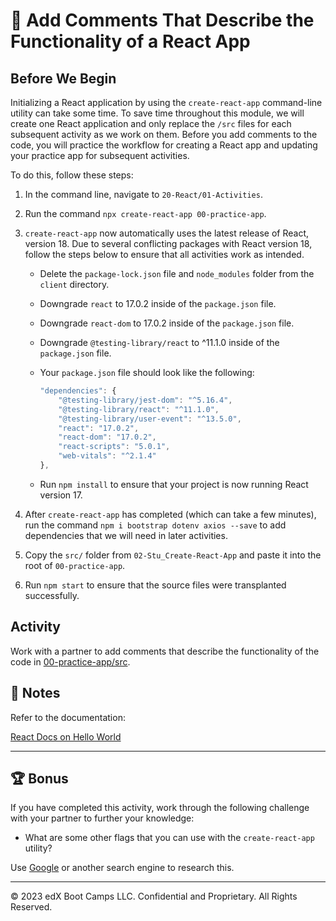# 📐 Add Comments That Describe the Functionality of a React App

## Before We Begin

Initializing a React application by using the `create-react-app` command-line utility can take some time. To save time throughout this module, we will create one React application and only replace the `/src` files for each subsequent activity as we work on them. Before you add comments to the code, you will practice the workflow for creating a React app and updating your practice app for subsequent activities.

To do this, follow these steps:

1. In the command line, navigate to `20-React/01-Activities`.

2. Run the command `npx create-react-app 00-practice-app`.

3. `create-react-app` now automatically uses the latest release of React, version 18. Due to several conflicting packages with React version 18, follow the steps below to ensure that all activities work as intended.

    * Delete the `package-lock.json` file and `node_modules` folder from the `client` directory.

    * Downgrade `react` to 17.0.2 inside of the `package.json` file.

    * Downgrade `react-dom` to 17.0.2 inside of the `package.json` file.

    * Downgrade `@testing-library/react` to ^11.1.0 inside of the `package.json` file.

    * Your `package.json` file should look like the following:

        ```js
        "dependencies": {
            "@testing-library/jest-dom": "^5.16.4",
            "@testing-library/react": "^11.1.0",
            "@testing-library/user-event": "^13.5.0",
            "react": "17.0.2",
            "react-dom": "17.0.2",
            "react-scripts": "5.0.1",
            "web-vitals": "^2.1.4"
        },
        ```

    * Run `npm install` to ensure that your project is now running React version 17.

4. After `create-react-app` has completed (which can take a few minutes), run the command `npm i bootstrap dotenv axios --save` to add dependencies that we will need in later activities.

5. Copy the `src/` folder from `02-Stu_Create-React-App` and paste it into the root of `00-practice-app`.

6. Run `npm start` to ensure that the source files were transplanted successfully.

## Activity

Work with a partner to add comments that describe the functionality of the code in [00-practice-app/src](../00-practice-app/src).

## 📝 Notes

Refer to the documentation:

[React Docs on Hello World](https://Reactjs.org/docs/hello-world.html)

---

## 🏆 Bonus

If you have completed this activity, work through the following challenge with your partner to further your knowledge:

* What are some other flags that you can use with the `create-react-app` utility?

Use [Google](https://www.google.com) or another search engine to research this.

---
© 2023 edX Boot Camps LLC. Confidential and Proprietary. All Rights Reserved.
